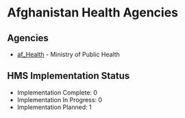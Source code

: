 # Afghanistan Health Agencies

## Agencies

- [af_Health](af_Health/index.md) - Ministry of Public Health

## HMS Implementation Status

- Implementation Complete: 0
- Implementation In Progress: 0
- Implementation Planned: 1
